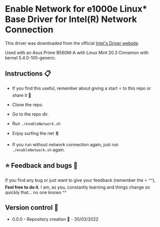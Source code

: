 # Enable Network for e1000e Linux* Base Driver for Intel(R) Network Connection

This driver was downloaded from the official [Intel's Driver website](https://www.intel.com/content/www/us/en/support/articles/000005480/ethernet-products.html).

Used with an Asus Prime B560M-A with Linux Mint 20.3 Cinnamon with kernel 5.4.0-105-generic.

## Instructions 📋 

- If you find this useful, remember about giving a start ⭐ to this repo or share it 🔁

- Clone the repo.

- Go to the repo dir.

- Run `./enableNetwork.sh`

- Enjoy surfing the net 🏄‍

- If you run without network connection again, just run `./enableNetwork.sh` again.

## ⭐ Feedback and bugs 🐞

If you find any bug or just want to give your feedback (remember the ⭐ ^^), **Feel free to do it**. I am, as you, constantly learning and things change so quickly that... no one knows ^^

## Version control 📝

- 0.0.0 - Repository creation 🥳 - 30/03/2022

